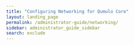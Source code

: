 ```yaml
---
title: "Configuring Networking for Qumulo Core"
layout: landing_page
permalink: /administrator-guide/networking/
sidebar: administrator_guide_sidebar
search: exclude
---
```

